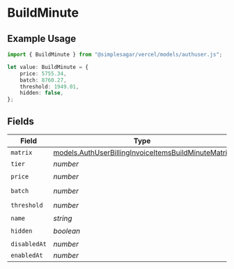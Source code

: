 # BuildMinute

## Example Usage

```typescript
import { BuildMinute } from "@simplesagar/vercel/models/authuser.js";

let value: BuildMinute = {
    price: 5755.34,
    batch: 8760.27,
    threshold: 1949.01,
    hidden: false,
};
```

## Fields

| Field                                                                                                            | Type                                                                                                             | Required                                                                                                         | Description                                                                                                      |
| ---------------------------------------------------------------------------------------------------------------- | ---------------------------------------------------------------------------------------------------------------- | ---------------------------------------------------------------------------------------------------------------- | ---------------------------------------------------------------------------------------------------------------- |
| `matrix`                                                                                                         | [models.AuthUserBillingInvoiceItemsBuildMinuteMatrix](../models/authuserbillinginvoiceitemsbuildminutematrix.md) | :heavy_minus_sign:                                                                                               | N/A                                                                                                              |
| `tier`                                                                                                           | *number*                                                                                                         | :heavy_minus_sign:                                                                                               | N/A                                                                                                              |
| `price`                                                                                                          | *number*                                                                                                         | :heavy_check_mark:                                                                                               | N/A                                                                                                              |
| `batch`                                                                                                          | *number*                                                                                                         | :heavy_check_mark:                                                                                               | N/A                                                                                                              |
| `threshold`                                                                                                      | *number*                                                                                                         | :heavy_check_mark:                                                                                               | N/A                                                                                                              |
| `name`                                                                                                           | *string*                                                                                                         | :heavy_minus_sign:                                                                                               | N/A                                                                                                              |
| `hidden`                                                                                                         | *boolean*                                                                                                        | :heavy_check_mark:                                                                                               | N/A                                                                                                              |
| `disabledAt`                                                                                                     | *number*                                                                                                         | :heavy_minus_sign:                                                                                               | N/A                                                                                                              |
| `enabledAt`                                                                                                      | *number*                                                                                                         | :heavy_minus_sign:                                                                                               | N/A                                                                                                              |
